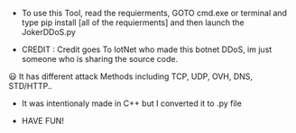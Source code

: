 - To use this Tool, read the requierments, GOTO cmd.exe or terminal and type pip install [all of the requierments] and then launch the JokerDDoS.py


- CREDIT : Credit goes To IotNet who made this botnet DDoS, im just someone who is sharing the source code. 


😃 It has different attack Methods including TCP, UDP, OVH, DNS, STD/HTTP..


- It was intentionaly made in C++ but I converted it to .py file


- HAVE FUN!
